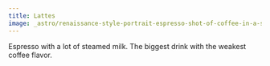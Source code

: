 ```yaml
---
title: Lattes
image: _astro/renaissance-style-portrait-espresso-shot-of-coffee-in-a-small-cup-centered-golden-ratio-best-qua-694949625.png
---
```

Espresso with a lot of steamed milk. The biggest drink with the weakest coffee flavor.
